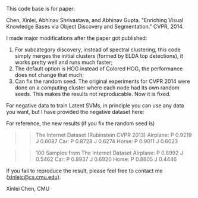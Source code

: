 This code base is for paper:

Chen, Xinlei, Abhinav Shrivastava, and Abhinav Gupta. 
"Enriching Visual Knowledge Bases via Object Discovery and Segmentation." CVPR, 2014.

I made major modifications after the paper got published:

1. For subcategory discovery, instead of spectral clustering, this code simply merges the initial clusters (formed by ELDA top detections), it works pretty well and runs much faster;
2. The default option is HOG instead of Colored HOG, the performance does not change that much;
3. Can fix the random seed. The original experiments for CVPR 2014 were done on a computing cluster where each node had its own random seeds. This makes the results not reproducable. Now it is fixed.

For negative data to train Latent SVMs, in principle you can use any data you want, but I have provided the negative dataset here:

For reference, the new results (if you fix the random seed is)

>>The Internet Dataset (Rubinstein CVPR 2013)
Airplane: P 0.9219 J 0.6087
Car: P 0.8728 J 0.6274
Horse: P 0.9011 J 0.6023

>>100 Samples from The Internet Dataset
Airplane: P 0.8992 J 0.5462
Car: P 0.8937 J 0.6920
Horse: P 0.8805 J 0.4446

If you fail to reproduce the result, please feel free to contact me (xinleic@cs.cmu.edu).

Xinlei Chen, CMU
